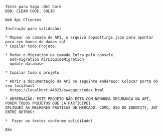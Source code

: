 	Teste para Vaga .Net Core
	DDD, CLEAN CODE, SOLID

	Web Api Clientes

	Instrução para validação:

	* Mapear na camada de API, o arquivo appsettings.json para apontar para seu banco de dados sql
	* Copilar todo Projeto.
	
	* Rodar o Migration na camada Infra pelo console.
	  add-migration AirLiquideMigration
	  update-database
	  
	* Copilar todo o projeto
	
	* Abrir a documentação da APi no seguinte endereço: Colocar porta do seu localhost
	  https://localhost:44323/swagger/index.html 
	
	* OBSERVAÇÃO: ESTE PROJETO NÃO ESTA COM NENHUMA SEGURANÇA NA API, POREM TODOS PROJETOS QUE JA PARTICIPEI 
	APLIQUEI AS MELHORES PRATICAS DE MERCADO, COMO, USO DO IDENTITY, JWT ENTRE OUTROS!
	
	*  Fazer os testes conforme solicitado!
	
	Abs
	
	
